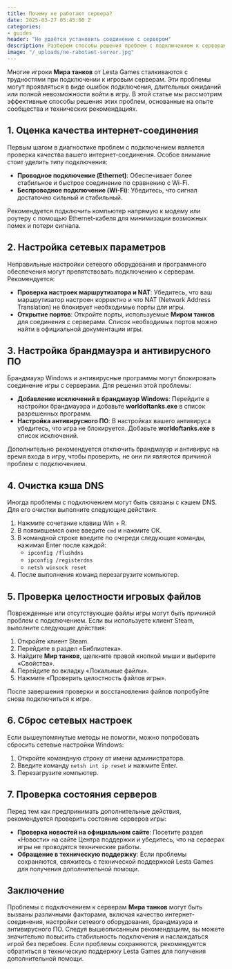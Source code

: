 ```yaml
---
title: Почему не работают сервера?
date: 2025-03-27 05:45:00 Z
categories:
- guides
header: "Не удаётся установить соединение с сервером"
description: Разберем способы решения проблем с подключением к серверам игры «Мир танков» от Lesta Games, включая проверку интернет-соединения, настройку сетевых параметров.
image: "/_uploads/ne-rabotaet-server.jpg"
---
```


Многие игроки **Мира танков** от Lesta Games сталкиваются с трудностями при подключении к игровым серверам. Эти проблемы могут проявляться в виде ошибок подключения, длительных ожиданий или полной невозможности войти в игру. В этой статье мы рассмотрим эффективные способы решения этих проблем, основанные на опыте сообщества и технических рекомендациях.

## 1. Оценка качества интернет-соединения

Первым шагом в диагностике проблем с подключением является проверка качества вашего интернет-соединения. Особое внимание стоит уделить типу подключения:

- **Проводное подключение (Ethernet)**: Обеспечивает более стабильное и быстрое соединение по сравнению с Wi-Fi.
- **Беспроводное подключение (Wi-Fi)**: Убедитесь, что сигнал достаточно сильный и стабильный.

Рекомендуется подключить компьютер напрямую к модему или роутеру с помощью Ethernet-кабеля для минимизации возможных помех и потери сигнала.

## 2. Настройка сетевых параметров

Неправильные настройки сетевого оборудования и программного обеспечения могут препятствовать подключению к серверам. Рекомендуется:

- **Проверка настроек маршрутизатора и NAT**: Убедитесь, что ваш маршрутизатор настроен корректно и что NAT (Network Address Translation) не блокирует необходимые порты для игры.
- **Открытие портов**: Откройте порты, используемые **Миром танков** для соединения с серверами. Список необходимых портов можно найти в официальной документации игры.

## 3. Настройка брандмауэра и антивирусного ПО

Брандмауэр Windows и антивирусные программы могут блокировать соединение игры с серверами. Для решения этой проблемы:

- **Добавление исключений в брандмауэр Windows**: Перейдите в настройки брандмауэра и добавьте **worldoftanks.exe** в список разрешенных программ.
- **Настройка антивирусного ПО**: В настройках вашего антивируса убедитесь, что игра не блокируется. Добавьте **worldoftanks.exe** в список исключений.

Дополнительно рекомендуется отключить брандмауэр и антивирус на время входа в игру, чтобы проверить, не они ли являются причиной проблем с подключением.

## 4. Очистка кэша DNS

Иногда проблемы с подключением могут быть связаны с кэшем DNS. Для его очистки выполните следующие действия:

1. Нажмите сочетание клавиш Win + R.
2. В появившемся окне введите `cmd` и нажмите ОК.
3. В командной строке введите по очереди следующие команды, нажимая Enter после каждой:
   - `ipconfig /flushdns`
   - `ipconfig /registerdns`
   - `netsh winsock reset`
4. После выполнения команд перезагрузите компьютер.

## 5. Проверка целостности игровых файлов

Поврежденные или отсутствующие файлы игры могут быть причиной проблем с подключением. Если вы используете клиент Steam, выполните следующие действия:

1. Откройте клиент Steam.
2. Перейдите в раздел «Библиотека».
3. Найдите **Мир танков**, щелкните правой кнопкой мыши и выберите «Свойства».
4. Перейдите во вкладку «Локальные файлы».
5. Нажмите «Проверить целостность файлов игры».

После завершения проверки и восстановления файлов попробуйте снова подключиться к игре.

## 6. Сброс сетевых настроек

Если вышеупомянутые методы не помогли, можно попробовать сбросить сетевые настройки Windows:

1. Откройте командную строку от имени администратора.
2. Введите команду `netsh int ip reset` и нажмите Enter.
3. Перезагрузите компьютер.

## 7. Проверка состояния серверов

Перед тем как предпринимать дополнительные действия, рекомендуется проверить состояние серверов игры:

- **Проверка новостей на официальном сайте**: Посетите раздел «Новости» на сайте Центра поддержки и убедитесь, что на серверах игры не проводятся технические работы.
- **Обращение в техническую поддержку**: Если проблемы сохраняются, свяжитесь с технической поддержкой Lesta Games для получения дополнительной помощи.

## Заключение

Проблемы с подключением к серверам **Мира танков** могут быть вызваны различными факторами, включая качество интернет-соединения, настройки сетевого оборудования, брандмауэра и антивирусного ПО. Следуя вышеописанным рекомендациям, вы можете значительно повысить стабильность подключения и наслаждаться игрой без перебоев. Если проблемы сохраняются, рекомендуется обратиться в техническую поддержку Lesta Games для получения дополнительной помощи. 

